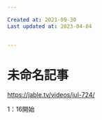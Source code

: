 ```yaml
---

Created at: 2021-09-30
Last updated at: 2023-04-04


---
```


# 未命名記事


<https://jable.tv/videos/jul-724/>

1：16開始

